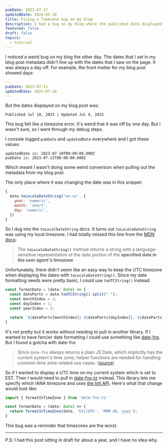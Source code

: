 ```yaml
---
pubDate: 2023-07-17
updatedDate: 2024-05-30
title: Fixing a Timezone bug on my blog
description: I had a bug on my blog where the published date displayed was different then the published date I added in my markdown. It came down to a timezone issue!
featured: false
draft: false
topics:
  - tutorial
---
```


I noticed a weird bug on my blog the other day. The dates that I set in my blog post metadata didn't line up with the dates that I saw on the page. It was always a day off. For example, the front matter for my blog post showed days:

```yaml
---
pubDate: 2023-07-11
updatedDate: 2023-07-10
---
```

But the dates displayed on my blog post was:

```
Published Jul 10, 2023 | Updated Jul 9, 2023
```

This bug felt like a timezone error. It's weird that it was off by one day. But I wasn't sure, so I went through my debug steps.

I console logged `pubDate` and `updatedDate` everywhere and I got these values:

```
updatedDate is: 2023-07-10T00:00:00.000Z
pubDate is: 2023-07-11T00:00:00.000Z
```

Which meant I wasn't doing some weird conversion when pulling out the metadata from my blog post.

The only place where it was changing the date was in this snippet:

```javascript
{
  date.toLocaleDateString('en-us', {
    year: 'numeric',
    month: 'short',
    day: 'numeric',
  })
}
```

So I dug into the `toLocalDateString` docs. It turns out `toLocaleDateString` was using my local timezone. I had totally missed this line from the [MDN docs](https://developer.mozilla.org/en-US/docs/Web/JavaScript/Reference/Global_Objects/Date/toLocaleDateString):

> The **`toLocaleDateString()`** method returns a string with a language-sensitive representation of the date portion of the **specified date in the user agent's timezone**

Unfortunately, there didn't seem like an easy way to keep the UTC timezone when displaying the dates with `toLocaleDateString()`. Since my date formatting needs were pretty basic, I could use `toUTCString()` instead:

```javascript
const formatDate = (date: Date) => {
  const dateParts = date.toUTCString().split(" ");
  const monthIndex = 2;
  const dayIndex = 1;
  const yearIndex = 3;

  return `${dateParts[monthIndex]} ${dateParts[dayIndex]}, ${dateParts[yearIndex]}`
}
```

It's not pretty but it works without needing to pull in another library. If I wanted to have fancier date formatting I could use something like [date-fns](https://date-fns.org/). But I found a gotcha with date-fns

> Since `date-fns` always returns a plain JS Date, which implicitly has the current system's time zone, helper functions are needed for handling common time zone related use cases. ([source](https://date-fns.org/v2.30.0/docs/Time-Zones))

So if I wanted to display a UTC time on my current system which is set to EST. Then I would need to pull in [date-fns-tz](https://github.com/marnusw/date-fns-tz) instead. This library lets me specify which IANA timezone and uses [the Intl API](https://developer.mozilla.org/en-US/docs/Web/JavaScript/Reference/Global_Objects/Intl). Here's what that change would look like:

```javascript
import { formatInTimeZone } from 'date-fns-tz'

const formatDate = (date: Date) => {
  return formatInTimeZone(date, 'Etc/UTC', 'MMM dd, yyyy');
}
```

This bug was a reminder that timezones are the worst.

---

P.S: I had this post sitting in draft for about a year, and I have no idea why.